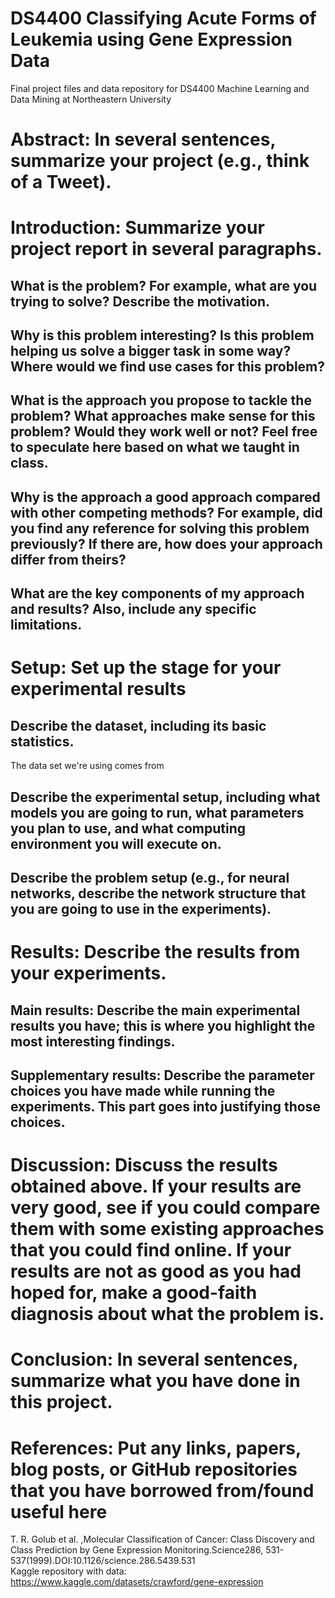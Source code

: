 # DS4400 Classifying Acute Forms of Leukemia using Gene Expression Data
Final project files and data repository for DS4400 Machine Learning and Data Mining at Northeastern University

# Abstract: In several sentences, summarize your project (e.g., think of a Tweet).

# Introduction: Summarize your project report in several paragraphs.
## What is the problem? For example, what are you trying to solve? Describe the motivation.
## Why is this problem interesting? Is this problem helping us solve a bigger task in some way? Where would we find use cases for this problem?
## What is the approach you propose to tackle the problem? What approaches make sense for this problem? Would they work well or not? Feel free to speculate here based on what we taught in class.
## Why is the approach a good approach compared with other competing methods? For example, did you find any reference for solving this problem previously? If there are, how does your approach differ from theirs?
## What are the key components of my approach and results? Also, include any specific limitations.

# Setup: Set up the stage for your experimental results
## Describe the dataset, including its basic statistics.
The data set we're using comes from 
## Describe the experimental setup, including what models you are going to run, what parameters you plan to use, and what computing environment you will execute on.
## Describe the problem setup (e.g., for neural networks, describe the network structure that you are going to use in the experiments).

# Results: Describe the results from your experiments.
## Main results: Describe the main experimental results you have; this is where you highlight the most interesting findings.
## Supplementary results: Describe the parameter choices you have made while running the experiments. This part goes into justifying those choices.

# Discussion: Discuss the results obtained above. If your results are very good, see if you could compare them with some existing approaches that you could find online. If your results are not as good as you had hoped for, make a good-faith diagnosis about what the problem is.

# Conclusion: In several sentences, summarize what you have done in this project.

# References: Put any links, papers, blog posts, or GitHub repositories that you have borrowed from/found useful here
T. R. Golub et al. ,Molecular Classification of Cancer: Class Discovery and Class Prediction by Gene Expression Monitoring.Science286, 531-537(1999).DOI:10.1126/science.286.5439.531
<br>Kaggle repository with data: https://www.kaggle.com/datasets/crawford/gene-expression
